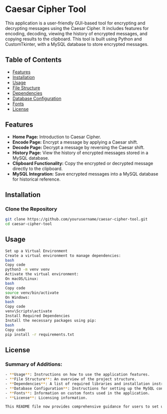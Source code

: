 # Caesar Cipher Tool

This application is a user-friendly GUI-based tool for encrypting and decrypting messages using the Caesar Cipher. It includes features for encoding, decoding, viewing the history of encrypted messages, and copying results to the clipboard. This tool is built using Python and CustomTkinter, with a MySQL database to store encrypted messages.

## Table of Contents
- [Features](#features)
- [Installation](#installation)
- [Usage](#usage)
- [File Structure](#file-structure)
- [Dependencies](#dependencies)
- [Database Configuration](#database-configuration)
- [Fonts](#fonts)
- [License](#license)

## Features
- **Home Page:** Introduction to Caesar Cipher.
- **Encode Page:** Encrypt a message by applying a Caesar shift.
- **Decode Page:** Decrypt a message by reversing the Caesar shift.
- **History Page:** View the history of encrypted messages stored in a MySQL database.
- **Clipboard Functionality:** Copy the encrypted or decrypted message directly to the clipboard.
- **MySQL Integration:** Save encrypted messages into a MySQL database for historical reference.

## Installation

### Clone the Repository
```bash
git clone https://github.com/yourusername/caesar-cipher-tool.git
cd caesar-cipher-tool
```

## Usage 
```bash 
Set up a Virtual Environment
Create a virtual environment to manage dependencies:
bash
Copy code
python3 -m venv venv
Activate the virtual environment:
On macOS/Linux:
bash
Copy code
source venv/bin/activate
On Windows:
bash
Copy code
venv\Scripts\activate
Install Required Dependencies
Install the necessary packages using pip:
bash
Copy code
pip install -r requirements.txt
```

## License

### Summary of Additions:
```bash
- **Usage**: Instructions on how to use the application features.
- **File Structure**: An overview of the project structure.
- **Dependencies**: A list of required libraries and installation instructions.
- **Database Configuration**: Instructions for setting up the MySQL connection.
- **Fonts**: Information on custom fonts used in the application.
- **License**: Licensing information.

This README file now provides comprehensive guidance for users to set up and use the Caesar Cipher Tool effectively. Let me know if you need any further modifications!
```
